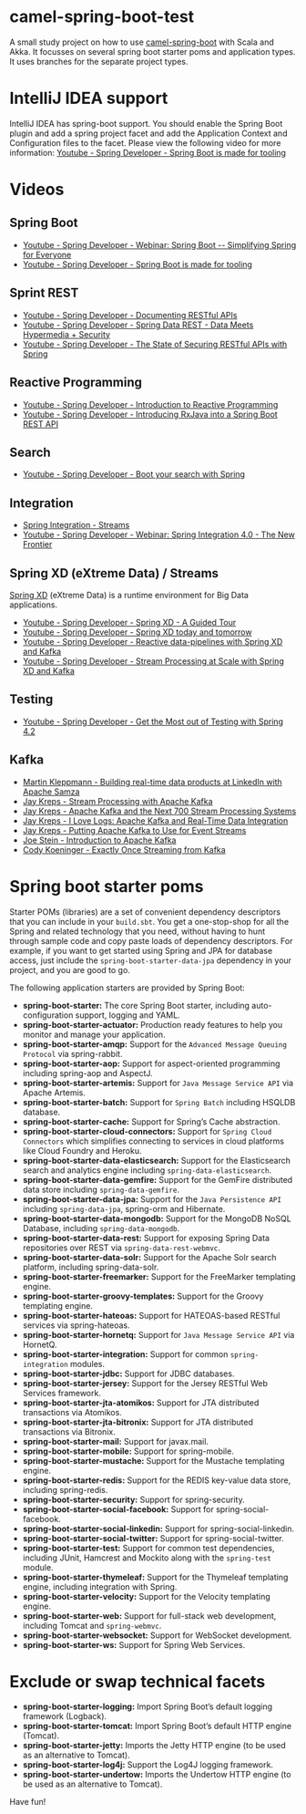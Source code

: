 # camel-spring-boot-test
A small study project on how to use [camel-spring-boot](http://camel.apache.org/spring-boot.html) with Scala and Akka. 
It focusses on several spring boot starter poms and application types. It uses branches for the separate project types.

# IntelliJ IDEA support
IntelliJ IDEA has spring-boot support. You should enable the Spring Boot plugin and add a spring project facet and add
the Application Context and Configuration files to the facet. Please view the following video for more information: [Youtube - Spring Developer - Spring Boot is made for tooling](https://www.youtube.com/watch?v=IHZ0d3MBb0g)

# Videos
## Spring Boot
- [Youtube - Spring Developer - Webinar: Spring Boot -- Simplifying Spring for Everyone](https://www.youtube.com/watch?v=D6nJSyWB-xA)
- [Youtube - Spring Developer - Spring Boot is made for tooling](https://www.youtube.com/watch?v=IHZ0d3MBb0g)

## Sprint REST
- [Youtube - Spring Developer - Documenting RESTful APIs](https://www.youtube.com/watch?v=k5ncCJBarRI)
- [Youtube - Spring Developer - Spring Data REST - Data Meets Hypermedia + Security](https://www.youtube.com/watch?v=s9Cd3-0gYKA)
- [Youtube - Spring Developer - The State of Securing RESTful APIs with Spring](https://www.youtube.com/watch?v=o4nt9IR8iL8)

## Reactive Programming
- [Youtube - Spring Developer - Introduction to Reactive Programming](https://www.youtube.com/watch?v=fec9nEIybp0)
- [Youtube - Spring Developer - Introducing RxJava into a Spring Boot REST API](https://www.youtube.com/watch?v=QOR69q1e63Y)

## Search
- [Youtube - Spring Developer - Boot your search with Spring](https://www.youtube.com/watch?v=rf3aQRYxLBs)

## Integration
- [Spring Integration - Streams](http://docs.spring.io/spring-integration/docs/4.2.4.RELEASE/reference/html/stream.html)
- [Youtube - Spring Developer - Webinar: Spring Integration 4.0 - The New Frontier](https://www.youtube.com/watch?v=g3DgdSqEgzI)

## Spring XD (eXtreme Data) / Streams
[Spring XD](http://docs.spring.io/spring-xd/docs/1.3.0.RELEASE/reference/html/) (eXtreme Data) is a runtime environment for Big Data applications.  
- [Youtube - Spring Developer - Spring XD - A Guided Tour](https://www.youtube.com/watch?v=lteee9N816k)
- [Youtube - Spring Developer - Spring XD today and tomorrow](https://www.youtube.com/watch?v=NIBYST0z3sg)
- [Youtube - Spring Developer - Reactive data-pipelines with Spring XD and Kafka](https://www.youtube.com/watch?v=nP7Cx4yeZU4)
- [Youtube - Spring Developer - Stream Processing at Scale with Spring XD and Kafka](https://www.youtube.com/watch?v=OZCQ52H0Kks)

## Testing
- [Youtube - Spring Developer - Get the Most out of Testing with Spring 4.2](https://www.youtube.com/watch?v=enDXm12nVPc)

## Kafka
- [Martin Kleppmann - Building real-time data products at LinkedIn with Apache Samza](https://www.youtube.com/watch?v=yO3SBU6vVKA)
- [Jay Kreps - Stream Processing with Apache Kafka](https://www.youtube.com/watch?v=Z9UrIm2Nc7s)
- [Jay Kreps - Apache Kafka and the Next 700 Stream Processing Systems](https://www.youtube.com/watch?v=9RMOc0SwRro)
- [Jay Kreps - I Love Logs: Apache Kafka and Real-Time Data Integration](https://www.youtube.com/watch?v=aJuo_bLSW6s)
- [Jay Kreps - Putting Apache Kafka to Use for Event Streams](https://www.youtube.com/watch?v=el-SqcZLZlI)
- [Joe Stein - Introduction to Apache Kafka](https://www.youtube.com/watch?v=qc33qMUvR7c)
- [Cody Koeninger - Exactly Once Streaming from Kafka](https://www.youtube.com/watch?v=fXnNEq1v3VA)


# Spring boot starter poms
Starter POMs (libraries) are a set of convenient dependency descriptors that you can include in your `build.sbt`. 
You get a one-stop-shop for all the Spring and related technology that you need, without having to hunt through sample 
code and copy paste loads of dependency descriptors. For example, if you want to get started using Spring and 
JPA for database access, just include the `spring-boot-starter-data-jpa` dependency in your project, and you are good to go.

The following application starters are provided by Spring Boot:

- __spring-boot-starter:__ The core Spring Boot starter, including auto-configuration support, logging and YAML.
- __spring-boot-starter-actuator:__ Production ready features to help you monitor and manage your application.
- __spring-boot-starter-amqp:__ Support for the `Advanced Message Queuing Protocol` via spring-rabbit.
- __spring-boot-starter-aop:__ Support for aspect-oriented programming including spring-aop and AspectJ.
- __spring-boot-starter-artemis:__ Support for `Java Message Service API` via Apache Artemis.
- __spring-boot-starter-batch:__ Support for `Spring Batch` including HSQLDB database.
- __spring-boot-starter-cache:__ Support for Spring’s Cache abstraction.
- __spring-boot-starter-cloud-connectors:__ Support for `Spring Cloud Connectors` which simplifies connecting to services in cloud platforms like Cloud Foundry and Heroku.
- __spring-boot-starter-data-elasticsearch:__ Support for the Elasticsearch search and analytics engine including `spring-data-elasticsearch`.
- __spring-boot-starter-data-gemfire:__ Support for the GemFire distributed data store including `spring-data-gemfire`.
- __spring-boot-starter-data-jpa:__ Support for the `Java Persistence API` including `spring-data-jpa`, spring-orm and Hibernate.
- __spring-boot-starter-data-mongodb:__  Support for the MongoDB NoSQL Database, including `spring-data-mongodb`.
- __spring-boot-starter-data-rest:__ Support for exposing Spring Data repositories over REST via `spring-data-rest-webmvc`.
- __spring-boot-starter-data-solr:__ Support for the Apache Solr search platform, including spring-data-solr.
- __spring-boot-starter-freemarker:__ Support for the FreeMarker templating engine.
- __spring-boot-starter-groovy-templates:__ Support for the Groovy templating engine.
- __spring-boot-starter-hateoas:__ Support for HATEOAS-based RESTful services via spring-hateoas.
- __spring-boot-starter-hornetq:__ Support for `Java Message Service API` via HornetQ.
- __spring-boot-starter-integration:__ Support for common `spring-integration` modules.
- __spring-boot-starter-jdbc:__ Support for JDBC databases.
- __spring-boot-starter-jersey:__ Support for the Jersey RESTful Web Services framework.
- __spring-boot-starter-jta-atomikos:__ Support for JTA distributed transactions via Atomikos.
- __spring-boot-starter-jta-bitronix:__ Support for JTA distributed transactions via Bitronix.
- __spring-boot-starter-mail:__ Support for javax.mail.
- __spring-boot-starter-mobile:__ Support for spring-mobile.
- __spring-boot-starter-mustache:__ Support for the Mustache templating engine.
- __spring-boot-starter-redis:__ Support for the REDIS key-value data store, including spring-redis.
- __spring-boot-starter-security:__ Support for spring-security.
- __spring-boot-starter-social-facebook:__ Support for spring-social-facebook.
- __spring-boot-starter-social-linkedin:__ Support for spring-social-linkedin.
- __spring-boot-starter-social-twitter:__ Support for spring-social-twitter.
- __spring-boot-starter-test:__ Support for common test dependencies, including JUnit, Hamcrest and Mockito along with the `spring-test` module.
- __spring-boot-starter-thymeleaf:__ Support for the Thymeleaf templating engine, including integration with Spring.
- __spring-boot-starter-velocity:__ Support for the Velocity templating engine.
- __spring-boot-starter-web:__ Support for full-stack web development, including Tomcat and `spring-webmvc`.
- __spring-boot-starter-websocket:__ Support for WebSocket development.
- __spring-boot-starter-ws:__ Support for Spring Web Services.

# Exclude or swap technical facets 
- __spring-boot-starter-logging:__ Import Spring Boot’s default logging framework (Logback).
- __spring-boot-starter-tomcat:__ Import Spring Boot’s default HTTP engine (Tomcat).
- __spring-boot-starter-jetty:__ Imports the Jetty HTTP engine (to be used as an alternative to Tomcat).
- __spring-boot-starter-log4j:__ Support the Log4J logging framework.
- __spring-boot-starter-undertow:__ Imports the Undertow HTTP engine (to be used as an alternative to Tomcat).

Have fun!